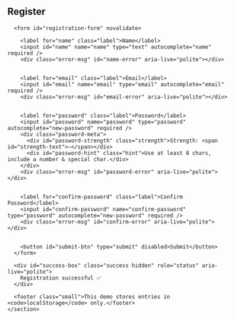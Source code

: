 <!doctype html>
<html lang="en">
<head>
  <meta charset="utf-8" />
  <meta name="viewport" content="width=device-width,initial-scale=1" />
  <title>Interactive Form Validation</title>
  <link rel="stylesheet" href="style.css" />
</head>
<body>
  <main class="page">
    <section id="form-card" class="card">
      <h1 class="title">Register</h1>

      <form id="registration-form" novalidate>
        
        <label for="name" class="label">Name</label>
        <input id="name" name="name" type="text" autocomplete="name" required />
        <div class="error-msg" id="name-error" aria-live="polite"></div>

        
        <label for="email" class="label">Email</label>
        <input id="email" name="email" type="email" autocomplete="email" required />
        <div class="error-msg" id="email-error" aria-live="polite"></div>

        
        <label for="password" class="label">Password</label>
        <input id="password" name="password" type="password" autocomplete="new-password" required />
        <div class="password-meta">
          <div id="password-strength" class="strength">Strength: <span id="strength-text">—</span></div>
          <div id="password-hint" class="hint">Use at least 8 chars, include a number & special char.</div>
        </div>
        <div class="error-msg" id="password-error" aria-live="polite"></div>

        
        <label for="confirm-password" class="label">Confirm Password</label>
        <input id="confirm-password" name="confirm-password" type="password" autocomplete="new-password" required />
        <div class="error-msg" id="confirm-error" aria-live="polite"></div>

        
        <button id="submit-btn" type="submit" disabled>Submit</button>
      </form>

      <div id="success-box" class="success hidden" role="status" aria-live="polite">
        Registration successful ✅
      </div>

      <footer class="small">This demo stores entries in <code>localStorage</code> only.</footer>
    </section>
  </main>

  <script src="script.js"></script>
</body>
</html>
